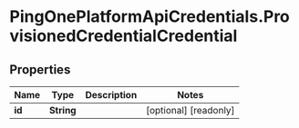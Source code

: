 # PingOnePlatformApiCredentials.ProvisionedCredentialCredential

## Properties

Name | Type | Description | Notes
------------ | ------------- | ------------- | -------------
**id** | **String** |  | [optional] [readonly] 


